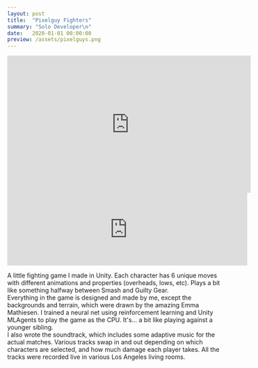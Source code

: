```yaml
---
layout: post
title:  "Pixelguy Fighters"
summary: "Solo Developer\n"
date:   2020-01-01 00:00:00
preview: /assets/pixelguys.png
---
```


 <iframe width="560" height="315" src="https://www.youtube.com/embed/FJmBWwNGjaA?si=shADOut8n5RfmnCn" title="YouTube video player" frameborder="0" allow="accelerometer; autoplay; clipboard-write; encrypted-media; gyroscope; picture-in-picture; web-share" referrerpolicy="strict-origin-when-cross-origin" allowfullscreen></iframe>
<br>
<iframe frameborder="0" src="https://itch.io/embed/2115687" width="552" height="167"><a href="https://tstrich.itch.io/pixelguy-fighters">Pixelguy Fighters by tstrich</a></iframe>

A little fighting game I made in Unity. Each character has 6 unique moves with different animations and properties (overheads, lows, etc). Plays a bit like something halfway between Smash and Guilty Gear.<br>
Everything in the game is designed and made by me, except the backgrounds and terrain, which were drawn by the amazing Emma Mathiesen.
I trained a neural net using reinforcement learning and Unity MLAgents to play the game as the CPU. It's... a bit like playing against a younger sibling. <br>
I also wrote the soundtrack, which includes some adaptive music for the actual matches. Various tracks swap in and out depending on which characters are selected, and how much damage each player takes. All the tracks were recorded live in various Los Angeles living rooms.
